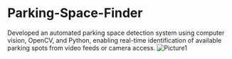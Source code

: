 # Parking-Space-Finder
Developed an automated parking space detection system using computer vision, OpenCV, and Python, enabling real-time identification of available parking spots from video feeds or camera access.
![Picture1](https://github.com/user-attachments/assets/2bacf896-267c-4233-bd18-482e8503f1e4)
